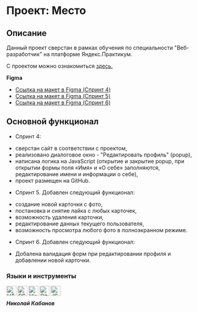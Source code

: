 # Проект: Место

## Описание
Данный проект сверстан в рамках обучения по специальности "Веб-разработчик" на платформе Яндекс.Практикум.

С проектом можно ознакомиться [здесь.](https://kabanovnv.github.io/mesto/)

**Figma**
* [Ссылка на макет в Figma (Спринт 4)](https://www.figma.com/file/2cn9N9jSkmxD84oJik7xL7/JavaScript.-Sprint-4?node-id=0%3A1)
* [Ссылка на макет в Figma (Спринт 5)](https://www.figma.com/file/bjyvbKKJN2naO0ucURl2Z0/JavaScript.-Sprint-5?node-id=0%3A1)
* [Ссылка на макет в Figma (Спринт 6)](https://www.figma.com/file/kRVLKwYG3d1HGLvh7JFWRT/JavaScript.-Sprint-6?node-id=0%3A1)

## Основной функционал

* Спринт 4:
- сверстан сайт в соответствии с проектом,
- реализовано диалоговое окно - "Редактировать профиль" (popup),
- написана логика на JavaScript (открытие и закрытие popup, при открытии формы поля «Имя» и «О себе» заполняются, редактирование имени и информации о себе),
- проект размещен на GitHub.


* Спринт 5. Добавлен следующий функционал:
- создание новой карточки с фото,
- постановка и снятие лайка с любых карточек,
- возможность удаления карточки,
- редактирование данных текущего пользователя,
- возможность просмотра любого фото в полноэкранном режиме.


* Спринт 6. Добавлен следующий функционал:
- Добалена валидация форм при редактировании профиля и добавлении новой карточки.


### Языки и инструменты

<img align="left" alt="HTML5" width="26px" src="https://github.com/KabanovNV/icons/blob/main/html_icon_24px.png" />
<img align="left" alt="CSS3" width="26px" src="https://github.com/KabanovNV/icons/blob/main/css_icon_32px.png" />
<img align="left" alt="Visual Studio Code" width="26px" src="https://github.com/KabanovNV/icons/blob/main/visualstudiocode_icon_32px.png" />
<img align="left" alt="GitHub" width="26px" src="https://github.com/KabanovNV/icons/blob/main/github-50px.png" />
<img align="left" alt="JS" width="26px" src="https://github.com/KabanovNV/icons/blob/main/javascript_icon_48px.png" /><br>

##### Николай Кабанов
